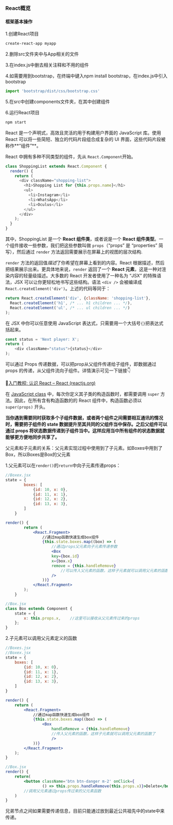 ### React概览

#### 框架基本操作

1.创建React项目

```bash
create-react-app myapp
```

2.删除src文件夹中与App相关的文件

3.在index.js中删去相关注释和不用的组件

4.如需要用到bootstrap，在终端中键入npm install bootstrap，在index.js中引入bootstrap

```js
import 'bootstrap/dist/css/bootstrap.css'
```

5.在src中创建components文件夹，在其中创建组件

6.运行React项目

```bash
npm start
```





React 是一个声明式，高效且灵活的用于构建用户界面的 JavaScript 库。使用 React 可以将一些简短、独立的代码片段组合成复杂的 UI 界面，这些代码片段被称作**“组件”**。



React 中拥有多种不同类型的组件，先从 `React.Component`开始。

```js
class ShoppingList extends React.Component {
  render() {
    return (
      <div className="shopping-list">
        <h1>Shopping List for {this.props.name}</h1>
        <ul>
          <li>Instagram</li>
          <li>WhatsApp</li>
          <li>Oculus</li>
        </ul>
      </div>
    );
  }
}
```

其中，ShoppingList 是一个 **React 组件类**，或者说是一个 **React 组件类型**。一个组件接收一些参数，我们把这些参数叫做 `props`（“props” 是 “properties” 简写），然后通过 `render` 方法返回需要展示在屏幕上的视图的层次结构.

`render` 方法的返回值*描述*了你希望在屏幕上看到的内容。React 根据描述，然后把结果展示出来。更具体地来说，`render` 返回了一个 **React 元素**，这是一种对渲染内容的轻量级描述。大多数的 React 开发者使用了一种名为 “JSX” 的特殊语法，JSX 可以让你更轻松地书写这些结构。语法 `<div />` 会被编译成 `React.createElement('div')`。上述的代码等同于：

```js
return React.createElement('div', {className: 'shopping-list'},
  React.createElement('h1', /* ... h1 children ... */),
  React.createElement('ul', /* ... ul children ... */)
);
```



在 JSX 中你可以任意使用 JavaScript 表达式，只需要用一个大括号`{}`把表达式括起来。

```js
const status = 'Next player: X';
return (
    <div className="status">{status}</div>
);
```



可以通过 Props 传递数据，可以把prop从父组件传递给子组件，即数据通过 props 的传递，从父组件流向子组件。详情演示可见一下链接👇

🔗[入门教程: 认识 React – React (reactjs.org)](https://zh-hans.reactjs.org/tutorial/tutorial.html#passing-data-through-props)



在 [JavaScript class](https://developer.mozilla.org/en-US/docs/Web/JavaScript/Reference/Classes) 中，每次你定义其子类的构造函数时，都需要调用 `super` 方法。因此，在所有含有构造函数的的 React 组件中，构造函数必须以 `super(props)` 开头。



**当你遇到需要同时获取多个子组件数据，或者两个组件之间需要相互通讯的情况时，需要把子组件的 state 数据提升至其共同的父组件当中保存。之后父组件可以通过 props 将状态数据传递到子组件当中。这样应用当中所有组件的状态数据就能够更方便地同步共享了。**





父元素和子元素的关系：父元素实现过程中使用到了子元素。如Boxes中用到了Box，所以Boxes是Box的父元素

1.父元素可以在`render()`的`return`中向子元素传递props：

```jsx
//Boxex.jsx
state = { 
        boxes: [
            {id: 10, x: 0},
            {id: 11, x: 1},
            {id: 12, x: 2},
            {id: 13, x: 3},
        ]
    } 

render() { 
        return (
            <React.Fragment>
                //通过map函数快速生成box组件
                {this.state.boxes.map((box) => (
                    //通过props父元素向子元素传递参数
                    <Box 
                    key={box.id}
                    x={box.x}
                    remove = {this.handleRemove}
                        //可以传入父元素的函数，这样子元素就可以调用父元素的函数了
                    />
                ))}
            </React.Fragment>
        );
    }
```

```jsx
//Box.jsx
class Box extends Component {
    state = { 
        x: this.props.x,	//这里可以接收从父元素传过来的props
    };
}
```

2.子元素可以调用父元素定义的函数

```jsx
//Boxes.jsx
//Boxex.jsx
state = { 
    boxes: [
        {id: 10, x: 0},
        {id: 11, x: 1},
        {id: 12, x: 2},
        {id: 13, x: 3},
    ]
} 

render() { 
    return (
        <React.Fragment>
            //通过map函数快速生成box组件
            {this.state.boxes.map((box) => (
                <Box 
                    handleRemove = {this.handleRemove}
                    //传入父元素的函数，这样子元素就可以调用父元素的函数了
                    />
            ))}
        </React.Fragment>
    );
}
```

```jsx
//Box.jsx
render() {
    return(
        <button className='btn btn-danger m-2' onClick={
                () => this.props.handleRemove(this.props.x)}>Delete</button>
        //调用父元素通过props传过来的父元素函数
    )
}
```



兄弟节点之间如果需要传递信息，目前只能通过放到最近公共祖先中的state中来传递。
